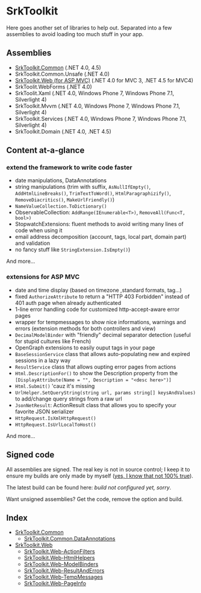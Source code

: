 SrkToolkit
==========

Here goes another set of libraries to help out. Separated into a few assemblies to avoid loading too much stuff in your app.

Assemblies
--------------------

- [SrkToolkit.Common](Wiki/SrkToolkit.Common.md) (.NET 4.0, 4.5)
- SrkToolkit.Common.Unsafe (.NET 4.0)
- [SrkToolkit.Web (for ASP MVC)](Wiki/SrkToolkit.Web.md) (.NET 4.0 for MVC 3, .NET 4.5 for MVC4)
- SrkToolit.WebForms (.NET 4.0)
- SrkToolit.Xaml (.NET 4.0, Windows Phone 7, Windows Phone 7.1, Silverlight 4)
- SrkToolkit.Mvvm (.NET 4.0, Windows Phone 7, Windows Phone 7.1, Silverlight 4)
- SrkToolkit.Services (.NET 4.0, Windows Phone 7, Windows Phone 7.1, Silverlight 4)
- SrkToolkit.Domain (.NET 4.0, .NET 4.5)

Content at-a-glance
--------------------

### extend the framework to write code faster

  - date manipulations, DataAnnotations
  - string manipulations (trim with suffix, `AsNullIfEmpty()`, `AddHtmlLineBreaks()`, `TrimTextToWord()`, `HtmlParagraphizify()`, `RemoveDiacritics()`, `MakeUrlFriendly()`) 
  - `NameValueCollection.ToDictionary()`
  - ObservableCollection<T>: `AddRange(IEnumerable<T>)`, `RemoveAll(Func<T, bool>)`
  - StopwatchExtensions: fluent methods to avoid writing many lines of code when using it  
  - email address decomposition (account, tags, local part, domain part) and validation
  - no fancy stuff like `StringExtension.IsEmpty()`)

And more...

### extensions for ASP MVC
 
 - date and time display (based on timezone ,standard formats, <time /> tag...)
 - fixed `AuthorizeAttribute` to return a "HTTP 403 Forbidden" instead of 401 auth page when already authenticated
 - 1-line error handling code for customized http-accept-aware error pages
 - wrapper for tempmessages to show nice informations, warnings and errors (extension methods for both controllers and view)
 - `DecimalModelBinder` with "friendly" decimal separator detection (useful for stupid cultures like French)
 - OpenGraph extensions to easily ouput tags in your page
 - `BaseSessionService` class that allows auto-populating new and expired sessions in a lazy way
 - `ResultService` class that allows oupting error pages from actions
 - `Html.DescriptionFor()` to show the Description property from the `[DisplayAttribute(Name = "", Description = "<desc here>")]`
 - `Html.Submit()` 'cauz it's missing
 - `UrlHelper.SetQueryString(string url, params string[] keysAndValues)` to add/change query strings from a raw url
 - `JsonNetResult`: ActionResult class that allows you to specify your favorite JSON serializer
 - `HttpRequest.IsXmlHttpRequest()`
 - `HttpRequest.IsUrlLocalToHost()`

And more...

Signed code
--------------------

All assemblies are signed. The real key is not in source control; I keep it to ensure my builds are only made by myself ([yes, I know that not 100% true][1]).

The latest build can be found here: _build not configured yet, sorry_.

Want unsigned assemblies? Get the code, remove the option and build.

Index
--------------------

- [SrkToolkit.Common](Wiki/SrkToolkit.Common.md)
    - [SrkToolkit.Common.DataAnnotations](Wiki/SrkToolkit.Common.DataAnnotations.md)
- [SrkToolkit.Web](Wiki/SrkToolkit.Web.md)
    - [SrkToolkit.Web-ActionFilters](Wiki/SrkToolkit.Web-ActionFilters.md)
    - [SrkToolkit.Web-HtmlHelpers](Wiki/SrkToolkit.Web-HtmlHelpers.md)
    - [SrkToolkit.Web-ModelBinders](Wiki/SrkToolkit.Web-ModelBinders.md)
    - [SrkToolkit.Web-ResultAndErrors](Wiki/SrkToolkit.Web-ResultAndErrors.md)
    - [SrkToolkit.Web-TempMessages](Wiki/SrkToolkit.Web-TempMessages.md)
    - [SrkToolkit.Web-PageInfo](Wiki/SrkToolkit.Web-Open.md)






[1]: http://ianpicknell.blogspot.fr/2010/02/tampering-with-strong-named-assembly.html
